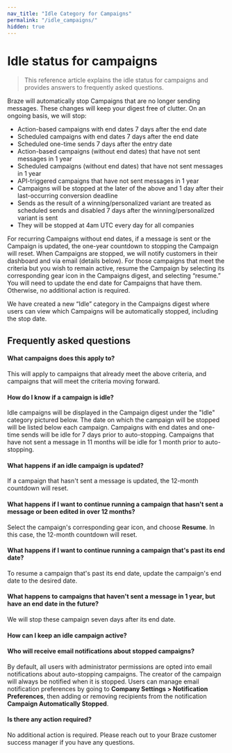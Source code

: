 ```yaml
---
nav_title: "Idle Category for Campaigns"
permalink: "/idle_campaigns/"
hidden: true
---
```


# Idle status for campaigns

> This reference article explains the idle status for campaigns and provides answers to frequently asked questions.

Braze will automatically stop Campaigns that are no longer sending messages. These changes will keep your digest free of clutter. On an ongoing basis, we will stop:

- Action-based campaigns with end dates 7 days after the end date
- Scheduled campaigns with end dates 7 days after the end date 
- Scheduled one-time sends 7 days after the entry date 
- Action-based campaigns (without end dates) that have not sent messages in 1 year
- Scheduled campaigns (without end dates) that have not sent messages in 1 year
- API-triggered campaigns that have not sent messages in 1 year
- Campaigns will be stopped at the later of the above and 1 day after their last-occurring conversion deadline
- Sends as the result of a winning/personalized variant are treated as scheduled sends and disabled 7 days after the winning/personalized variant is sent
- They will be stopped at 4am UTC every day for all companies

For recurring Campaigns without end dates, if a message is sent or the Campaign is updated, the one-year countdown to stopping the Campaign will reset. When Campaigns are stopped, we will notify customers in their dashboard and via email (details below). For those campaigns that meet the criteria but you wish to remain active, resume the Campaign by selecting its corresponding gear icon in the Campaigns digest, and selecting “resume.” You will need to update the end date for Campaigns that have them. Otherwise, no additional action is required.

We have created a new “Idle” category in the Campaigns digest where users can view which Campaigns will be automatically stopped, including the stop date.

## Frequently asked questions

#### What campaigns does this apply to?

This will apply to campaigns that already meet the above criteria, and campaigns that will meet the criteria moving forward.

#### How do I know if a campaign is idle?

Idle campaigns will be displayed in the Campaign digest under the "Idle" category pictured below. The date on which the campaign will be stopped will be listed below each campaign. Campaigns with end dates and one-time sends will be idle for 7 days prior to auto-stopping. Campaigns that have not sent a message in 11 months will be idle for 1 month prior to auto-stopping. 

#### What happens if an idle campaign is updated?

If a campaign that hasn't sent a message is updated, the 12-month countdown will reset. 

#### What happens if I want to continue running a campaign that hasn't sent a message or been edited in over 12 months?

Select the campaign's corresponding gear icon, and choose **Resume**. In this case, the 12-month countdown will reset. 

#### What happens if I want to continue running a campaign that's past its end date?

To resume a campaign that's past its end date, update the campaign's end date to the desired date. 

#### What happens to campaigns that haven't sent a message in 1 year, but have an end date in the future?

We will stop these campaign seven days after its end date.

#### How can I keep an idle campaign active?



#### Who will receive email notifications about stopped campaigns?

By default, all users with administrator permissions are opted into email notifications about auto-stopping campaigns. The creator of the campaign will always be notified when it is stopped. Users can manage email notification preferences by going to **Company Settings > Notification Preferences**, then adding or removing recipients from the notification **Campaign Automatically Stopped**.

#### Is there any action required?

No additional action is required. Please reach out to your Braze customer success manager if you have any questions.